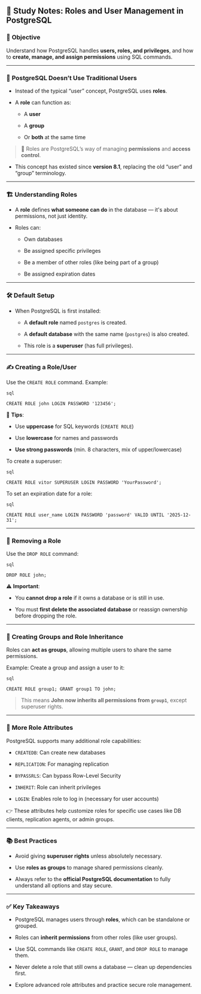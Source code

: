 ## 🧠 Study Notes: Roles and User Management in PostgreSQL

### 🎯 **Objective**

Understand how PostgreSQL handles **users, roles, and privileges**, and how to **create, manage, and assign permissions** using SQL commands.

---
### 📌 **PostgreSQL Doesn’t Use Traditional Users**

- Instead of the typical “user” concept, PostgreSQL uses **roles**.
    
- A **role** can function as:
    
    - A **user**
        
    - A **group**
        
    - Or **both** at the same time
        

> 🔑 Roles are PostgreSQL’s way of managing **permissions** and **access control**.

- This concept has existed since **version 8.1**, replacing the old “user” and “group” terminology.
    

---

### 🏗️ **Understanding Roles**
- A **role** defines **what someone can do** in the database — it's about permissions, not just identity.

- Roles can:
    
    - Own databases
        
    - Be assigned specific privileges
        
    - Be a member of other roles (like being part of a group)
        
    - Be assigned expiration dates
        

---
### 🛠️ **Default Setup**

- When PostgreSQL is first installed:
    
    - A **default role** named `postgres` is created.
        
    - A **default database** with the same name (`postgres`) is also created.
        
    - This role is a **superuser** (has full privileges).
        

---

### ✍️ **Creating a Role/User**

Use the `CREATE ROLE` command. Example:

	sql

`CREATE ROLE john LOGIN PASSWORD '123456';`

📝 **Tips**:

- Use **uppercase** for SQL keywords (`CREATE ROLE`)
    
- Use **lowercase** for names and passwords
    
- **Use strong passwords** (min. 8 characters, mix of upper/lowercase)
    

To create a superuser:

	sql

`CREATE ROLE vitor SUPERUSER LOGIN PASSWORD 'YourPassword';`

To set an expiration date for a role:

	sql

`CREATE ROLE user_name LOGIN PASSWORD 'password' VALID UNTIL '2025-12-31';`

---

### 🧹 **Removing a Role**

Use the `DROP ROLE` command:

	sql

`DROP ROLE john;`

⚠️ **Important**:

- You **cannot drop a role** if it owns a database or is still in use.
    
- You must **first delete the associated database** or reassign ownership before dropping the role.
    

---

### 👥 **Creating Groups and Role Inheritance**

Roles can **act as groups**, allowing multiple users to share the same permissions.

Example: Create a group and assign a user to it:

	sql
	
`CREATE ROLE group1; GRANT group1 TO john;`

> This means **John now inherits all permissions from `group1`**, except superuser rights.

---

### 🧰 **More Role Attributes**

PostgreSQL supports many additional role capabilities:

- `CREATEDB`: Can create new databases
    
- `REPLICATION`: For managing replication
    
- `BYPASSRLS`: Can bypass Row-Level Security
    
- `INHERIT`: Role can inherit privileges
    
- `LOGIN`: Enables role to log in (necessary for user accounts)
    

👉 These attributes help customize roles for specific use cases like DB clients, replication agents, or admin groups.

---

### 📚 **Best Practices**

- Avoid giving **superuser rights** unless absolutely necessary.
    
- Use **roles as groups** to manage shared permissions cleanly.
    
- Always refer to the **official PostgreSQL documentation** to fully understand all options and stay secure.
    

---

### ✅ **Key Takeaways**

- PostgreSQL manages users through **roles**, which can be standalone or grouped.
    
- Roles can **inherit permissions** from other roles (like user groups).
    
- Use SQL commands like `CREATE ROLE`, `GRANT`, and `DROP ROLE` to manage them.
    
- Never delete a role that still owns a database — clean up dependencies first.
    
- Explore advanced role attributes and practice secure role management.